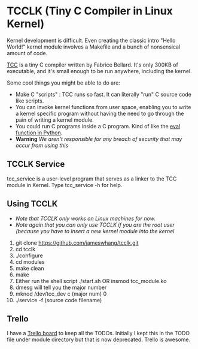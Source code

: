 # TCCLK (Tiny C Compiler in Linux Kernel)

Kernel development is difficult. Even creating the classic intro "Hello World!" kernel module involves a Makefile and a bunch of nonsensical amount of code. 

<a href="http://bellard.org/tcc">TCC</a> is a tiny C compiler written by Fabrice Bellard. It's only 300KB of executable, and it's small enough to be run anywhere, including the kernel.

Some cool things you might be able to do are:
- Make C "scripts" : TCC runs so fast. It can literally "run" C source code like scripts.
- You can invoke kernel functions from user space, enabling you to write a kernel specific program without having the need to go through the pain of writing a kernel module. 
- You could run C programs inside a C program. Kind of like the <a href="https://docs.python.org/2/library/functions.html#eval">eval function in Python</a>. 
- <strong>Warning</strong> <i>We aren't responsible for any breach of security that may occur from using this</i>

## TCCLK Service
tcc_service is a user-level program that serves as a linker to the TCC module in Kernel. Type tcc_service -h for help.

## Using TCCLK
- <i> Note that TCCLK only works on Linux machines for now.</i>
- <i> Note again that you can only use TCCLK if you are the root user (because you have to insert a new kernel module into the kernel </i>
1. git clone https://github.com/jameswhang/tcclk.git
2. cd tcclk
3. ./configure
4. cd modules
5. make clean
6. make
7. Either run the shell script ./start.sh OR insmod tcc_module.ko
8. dmesg  will tell you the major number
9. mknod /dev/tcc_dev c (major num) 0 
10. ./service -f (source code filename)

## Trello
I have a <a href="https://trello.com/b/PatvBplZ/tcclk">Trello board</a> to keep all the TODOs. Initially I kept this in the TODO file under module directory but that is now deprecated. Trello is awesome.
